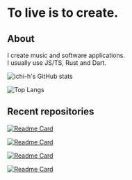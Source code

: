 # To live is to create.

## About

I create music and software applications.  
I usually use JS/TS, Rust and Dart.

![ichi-h's GitHub stats](https://github-readme-stats.vercel.app/api?username=ichi-h&show_icons=true&theme=gruvbox)

![Top Langs](https://github-readme-stats.vercel.app/api/top-langs/?username=ichi-h&layout=compact&theme=gruvbox)

## Recent repositories

[![Readme Card](https://github-readme-stats.vercel.app/api/pin/?username=lyrian-app&repo=lyrian_web&theme=gruvbox)](https://github.com/lyrian-app/lyrian_web)

[![Readme Card](https://github-readme-stats.vercel.app/api/pin/?username=ichi-h&repo=markov_rs&theme=gruvbox)](https://github.com/ichi-h/markov_rs)

[![Readme Card](https://github-readme-stats.vercel.app/api/pin/?username=ichi-h&repo=weighted_rand&theme=gruvbox)](https://github.com/ichi-h/weighted_rand)

[![Readme Card](https://github-readme-stats.vercel.app/api/pin/?username=ichi-h&repo=cutup_jp&theme=gruvbox)](https://github.com/ichi-h/cutup_jp)
